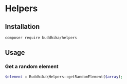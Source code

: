 # Helpers

## Installation

```
composer require buddhika/helpers
```

## Usage 

### Get a random element

```php
$element = Buddhika\Helpers::getRandomElement($array);
```
